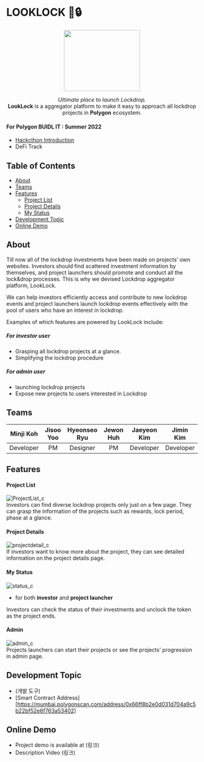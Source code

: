 # LOOKLOCK 🔎:lock:
<p align="center"><img src="https://user-images.githubusercontent.com/87629090/184652411-014692d9-497b-4c87-adf5-220bec80d1e3.png" height=160px width="200px"></p>   
<div align="center"><i>Ultimate place to launch Lockdrop.</i><br>
<b>LookLock</b> is a aggregator platform to make it easy to approach all lockdrop projects in <b>Polygon</b> ecosystem.</div>


#### For Polygon BUIDL IT : Summer 2022
* [Hackcthon Introduction](https://buidlit.polygon.technology/)
* DeFi Track    

## Table of Contents   
* [About](#About)    
* [Teams](#Teams)
* [Features](#Features)
	* [Project List](#Project-List)
	* [Project Details](#Project-Details)
	* [My Status](#My-Status)
* [Development Topic](#Development-Topic)
* [Online Demo](#Online-Demo)    

## About   
   
Till now all of the lockdrop investments have been made on projects’ own websites. Investors should find scattered investment information by themselves, and project launchers should promote and conduct all the lock&drop processes. This is why we devised Lockdrop aggregator platform, LookLock.   
   
We can help investors efficiently access and contribute to new lockdrop events and project launchers launch lockdrop events effectively with the pool of users who have an interest in lockdrop.

   
Examples of which features are powered by LookLock include:   
##### For investor user
* Grasping all lockdrop projects at a glance.   
* Simplifying the lockdrop procedure   

##### For admin user
* launching lockdrop projects     
* Expose new projects to users interested in Lockdrop
   
## Teams
| Minji Koh | Jisoo Yoo | Hyeonseo Ryu | Jewon Huh | Jaeyeon Kim |  Jimin Kim  |
|:---------:|:---------:|:------------:|:---------:|:-----------:|:-----------:|
| Developer |     PM    |   Designer   |     PM    |  Developer  |  Developer  |

## Features
#### Project List   
![ProjectList_c](https://user-images.githubusercontent.com/87629090/185958765-104fd5d0-eba5-4c09-a5ec-2afcdea2cb78.png)    
Investors can find diverse lockdrop projects only just on a few page. They can grasp the information of the projects such as rewards, lock period, phase at a glance.   

#### Project Details
![projectdetail_c](https://user-images.githubusercontent.com/87629090/185958789-37202b1d-2594-4f22-ab8e-6dd9a3f2f7e7.png)    
If investors want to know more about the project, they can see detailed information on the project details page.   

#### My Status   
![status_c](https://user-images.githubusercontent.com/87629090/185958807-18bdea65-1d65-4207-a76b-687de39b7a68.png)      
* for both **investor** and **project launcher**      

Investors can check the status of their investments and unclock the token as the project ends.   

#### Admin
![admin_c](https://user-images.githubusercontent.com/87629090/185958828-aa4b1f1b-e2b4-4fe1-b9aa-ca142ec6f325.png)    
Projects launchers can start their projects or see the projects’ progression in admin page.

## Development Topic
* (개발 도구)
* [Smart Contract Address][https://mumbai.polygonscan.com/address/0x66ff8b2e0d031d704a9c5b22bf52e6f763a53402]

## Online Demo
* Project demo is available at (링크)
* Description Video (링크)
